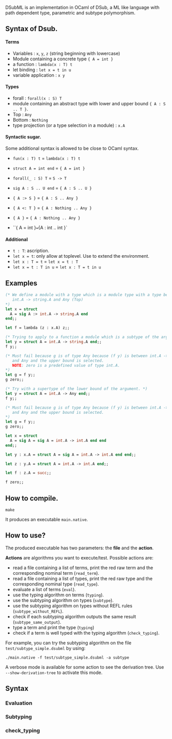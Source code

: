 DSubML is an implementation in OCaml of DSub, a ML like language with path dependent type, parametric and subtype polymorphism.

## Syntax of Dsub.

#### Terms

- Variables : `x`, `y`, `z` (string beginning with lowercase)
- Module containing a concrete type `{ A = int }`
- a function : `lambda(x : T) t`
- let binding : `let x = t in u`
- variable application : `x y`
  
#### Types

- forall : `forall(x : S) T`
- module containing an abstract type with lower and upper bound `{ A : S .. T }`.
- Top : `Any`
- Bottom : `Nothing`
- type projection (or a type selection in a module) : `x.A`

#### Syntactic sugar.

Some additional syntax is allowed to be close to OCaml syntax.

- `fun(x : T) t` = `lambda(x : T) t`
- `struct A = int end` = `{ A = int }` 

- `forall(_ : S) T` = `S -> T`
- `sig A : S .. U end` = `{ A : S .. U }` 
- `{ A :> S }` = `{ A : S .. Any }`
- `{ A <: T }` = `{ A : Nothing .. Any }`
- `{ A }` = `{ A : Nothing .. Any }`
- ``{ A = int }` = `{A : int .. int }`

#### Additional

- `t : T`: ascription.
- `let x = t`: only allow at toplevel. Use to extend the environment.
- `let x : T = t` = `let x = t : T`
- `let x = t : T in u` = `let x : T = t in u`

## Examples

```OCaml
(* We define a module with a type which is a module type with a type between
   int.A -> string.A and Any (Top)
*)
let x = struct
  A = sig A :> int.A -> string.A end
end;;

let f = lambda (z : x.A) z;;

(* Trying to apply to a function a module which is a subtype of the argument. *)
let y = struct A = int.A -> string.A end;;
f y;;

(* Must fail because g is of type Any because (f y) is between int.A -> string.A
   and Any and the upper bound is selected.
   NOTE: zero is a predefined value of type int.A.
*)
let g = f y;;
g zero;;

(* Try with a supertype of the lower bound of the argument. *)
let y = struct A = int.A -> Any end;;
f y;;

(* Must fail because g is of type Any because (f y) is between int.A -> Any
   and Any and the upper bound is selected.
*)
let g = f y;;
g zero;;

let x = struct
  A = sig A = sig A = int.A -> int.A end end
end;;

let y : x.A = struct A = sig A = int.A -> int.A end end;;

let z : y.A = struct A = int.A -> int.A end;;

let f : z.A = succ;;

f zero;;
```

## How to compile.
```
make
```

It produces an executable `main.native`.

## How to use?

The produced executable has two parameters: the **file** and the **action**.

**Actions** are algorithms you want to execute/test.
Possible actions are:
- read a file containing a list of terms, print the red raw term and the corresponding nominal term (`read_term`).
- read a file containing a list of types, print the red raw type and the corresponding nominal type (`read_type`).
- evaluate a list of terms (`eval`).
- use the typing algorithm on terms (`typing`).
- use the subtyping algorithm on types (`subtype`).
- use the subtyping algorithm on types without REFL rules (`subtype_without_REFL`).
- check if each subtyping algorithm outputs the same result
  (`subtype_same_output`).
- type a term and print the type (`typing`)
- check if a term is well typed with the typing algorithm (`check_typing`).

For example, you can try the subtyping algorithm on the file `test/subtype_simple.dsubml` by using:
```
./main.native -f test/subtype_simple.dsubml -a subtype
```

A verbose mode is available for some action to see the derivation tree. Use `--show-derivation-tree` to activate this mode.

## Syntax

### Evaluation

### Subtyping

### check_typing
